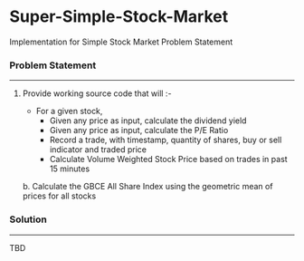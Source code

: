 # Super-Simple-Stock-Market
Implementation for Simple Stock Market Problem Statement

### Problem Statement

---

1. Provide working source code that will :-

    - For a given stock,
        - Given any price as input, calculate the dividend yield
        - Given any price as input, calculate the P/E Ratio
        - Record a trade, with timestamp, quantity of shares, buy or sell indicator and traded price
        - Calculate Volume Weighted Stock Price based on trades in past 15 minutes
        
    b. Calculate the GBCE All Share Index using the geometric mean of prices for all stocks
 

### Solution

---

TBD